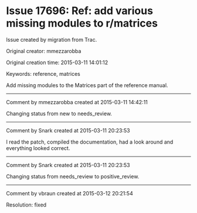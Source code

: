 # Issue 17696: Ref: add various missing modules to r/matrices

Issue created by migration from Trac.

Original creator: mmezzarobba

Original creation time: 2015-03-11 14:01:12

Keywords: reference, matrices

Add missing modules to the Matrices part of the reference manual.


---

Comment by mmezzarobba created at 2015-03-11 14:42:11

Changing status from new to needs_review.


---

Comment by Snark created at 2015-03-11 20:23:53

I read the patch, compiled the documentation, had a look around and everything looked correct.


---

Comment by Snark created at 2015-03-11 20:23:53

Changing status from needs_review to positive_review.


---

Comment by vbraun created at 2015-03-12 20:21:54

Resolution: fixed

